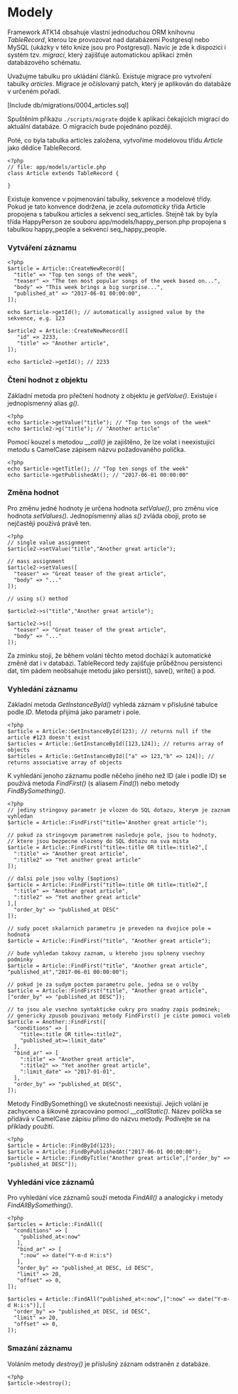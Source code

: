 Modely
======

Framework ATK14 obsahuje vlastní jednoduchou ORM knihovnu _TableRecord_, kterou lze provozovat nad databázemi Postgresql nebo MySQL (ukázky v této knize jsou pro Postgresql). Navíc je zde k dispozici i systém tzv. _migrací_, který zajišťuje automatickou aplikaci změn databázového schématu.

Uvažujme tabulku pro ukládání článků. Existuje migrace pro vytvoření tabulky _articles_. Migrace je očíslovaný patch, který je aplikován do databáze v určeném pořadí. 

[Include db/migrations/0004_articles.sql]

Spuštěním příkazu ```./scripts/migrate``` dojde k aplikaci čekajících migrací do aktuální databáze. O migracích bude pojednáno později.

Poté, co byla tabulka articles založena, vytvoříme modelovou třídu _Article_ jako dědice TableRecord.

    <?php
    // file: app/models/article.php
    class Article extends TableRecord {

    }

Existuje konvence v pojmenování tabulky, sekvence a modelové třídy. Pokud je tato konvence dodržena, je zcela _automaticky_ třída Article propojena s tabulkou articles a sekvencí seq_articles. Stejně tak by byla třída HappyPerson ze souboru app/models/happy_person.php propojena s tabulkou happy_people a sekvencí seq_happy_people.

### Vytváření záznamu

    <?php
    $article = Article::CreateNewRecord([
      "title" => "Top ten songs of the week",
      "teaser" => "The ten most popular songs of the week based on...",
      "body" => "This week brings a big surprise...",
      "published_at" => "2017-06-01 00:00:00",
    ]);
    
    echo $article->getId(); // automatically assigned value by the sekvence, e.g. 123

    $article2 = Article::CreateNewRecord([
       "id" => 2233,
       "title" => "Another article",
    ]);

    echo $article2->getId(); // 2233

### Čtení hodnot z objektu

Základní metoda pro přečtení hodnoty z objektu je _getValue()_. Existuje i jednopísmenný alias _g()_.

    <?php
    echo $article->getValue("title"); // "Top ten songs of the week"
    echo $article2->g("title"); // "Another article"

Pomocí kouzel s metodou ___call()_ je zajištěno, že lze volat i neexistující metodu s CamelCase zápisem názvu požadovaného políčka.

    <?php
    echo $article->getTitle(); // "Top ten songs of the week"
    echo $article->getPublishedAt(); // "2017-06-01 00:00:00"


### Změna hodnot

Pro změnu jedné hodnoty je určena hodnota _setValue()_, pro změnu více hodnota _setValues()_. Jednopísmenný alias _s()_ zvláda obojí, proto se nejčastěji používá právě ten.

    <?php
    // single value assignment
    $article2->setValue("title","Another great article");

    // mass assignment
    $article2->setValues([
      "teaser" => "Great teaser of the great article",
      "body" => "..."
    ]);

    // using s() method

    $article2->s("title","Another great article");

    $article2->s([
      "teaser" => "Great teaser of the great article",
      "body" => "..."
    ]);

Za zmínku stojí, že během volání těchto metod dochází k automatické změně dat i v databázi. TableRecord tedy zajišťuje průběžnou persistenci dat, tím pádem neobsahuje metodu jako persist(), save(), write() a pod.

### Vyhledání záznamu

Základní metoda _GetInstanceById()_ vyhledá záznam v příslušné tabulce podle _ID_. Metoda přijímá jako parametr i pole.

    <?php
    $article = Article::GetInstanceById(123); // returns null if the article #123 doesn't exist
    $articles = Article::GetInstanceById([123,124]); // returns array of objects
    $articles = Article::GetInstanceById(["a" => 123,"b" => 124]); // returns associative array of objects

K vyhledání jenoho záznamu podle něčeho jiného než ID (ale i podle ID) se používá metoda _FindFirst()_ (s aliasem _Find()_) nebo metody _FindBySomething()_.

    <?php
    // jediny stringovy parametr je vlozen do SQL dotazu, kterym je zaznam vyhledan
    $article = Article::FindFirst("title='Another great article'");

    // pokud za stringovym parametrem nasleduje pole, jsou to hodnoty,
    // ktere jsou bezpecne vlozeny do SQL dotazu na sva mista
    $article = Article::FindFirst("title=:title OR title=:title2",[
      ":title" => "Another great article",
      ":title2" => "Yet another great article"
    ]);

    // dalsi pole jsou volby ($options)
    $article = Article::FindFirst("title=:title OR title=:title2",[
      ":title" => "Another great article",
      ":title2" => "Yet another great article"
    ],[
      "order_by" => "published_at DESC"
    ]);

    // sudy pocet skalarnich parametru je preveden na dvojice pole = hodnota
    $article = Article::FindFirst("title", "Another great article");

    // bude vyhledan takovy zaznam, u ktereho jsou splneny vsechny podminky
    $article = Article::FindFirst("title", "Another great article", "published_at","2017-06-01 00:00:00");

    // pokud je za sudym poctem parametru pole, jedna se o volby
    $article = Article::FindFirst("title", "Another great article",["order_by" => "published_at DESC"]);

    // to jsou ale vsechno syntakticke cukry pro snadny zapis podminek;
    // genericky zpusob pouzivani metody FindFirst() je ciste pomoci voleb
    $article = Another::FindFirst([
      "conditions" => [
        "title=:title OR title=:title2",
        "published_at>=:limit_date"
      ],
      "bind_ar" => [
        ":title" => "Another great article",
        ":title2" => "Yet another great article",
        ":limit_date" => "2017-01-01",
      ],
      "order_by" => "published_at DESC",
    ]);

Metody FindBySomething() ve skutečnosti neexistují. Jejich volání je zachyceno a šikovně zpracováno pomocí ___callStatic()_. Název políčka se přidává v CamelCase zápisu přímo do názvu metody. Podívejte se na příklady použití.

    <?php
    $article = Article::FindById(123);
    $article = Article::FindByPublishedAt("2017-06-01 00:00:00");
    $article = Article::FindByTitle("Another great article",["order_by" => "published_at DESC"]);

### Vyhledání více záznamů

Pro vyhledání více záznamů souží metoda _FindAll()_ a analogicky i metody _FindAllBySomething()_.

    <?php
    $articles = Article::FindAll([
      "conditions" => [
        "published_at<:now"
       ],
       "bind_ar" => [
        ":now" => date("Y-m-d H:i:s")
       ],
       "order_by" => "published_at DESC, id DESC",
       "limit" => 20,
       "offset" => 0,
    ]);

    $articles = Article::FindAll("published_at<:now",[":now" => date("Y-m-d H:i:s")],[
      "order_by" => "published_at DESC, id DESC",
      "limit" => 20,
      "offset" => 0,
    ]);

### Smazání záznamu

Voláním metody _destroy()_ je příslušný záznam odstraněn z databáze.

    <?php
    $article->destroy();

